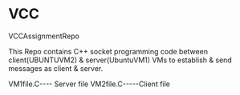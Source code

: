 # VCC
VCCAssignmentRepo

This Repo contains C++ socket programming code between client(UBUNTUVM2) & server(UbuntuVM1) VMs to establish & send messages as client & server.

VM1file.C---- Server file
VM2file.C-----Client file

